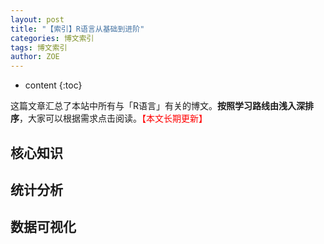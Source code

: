 ```yaml
---
layout: post
title: "【索引】R语言从基础到进阶"
categories: 博文索引
tags: 博文索引
author: ZOE
---
```


* content
{:toc}

这篇文章汇总了本站中所有与「R语言」有关的博文。**按照学习路线由浅入深排序**，大家可以根据需求点击阅读。<font color="red">【本文长期更新】</font>




## 核心知识


## 统计分析


## 数据可视化




